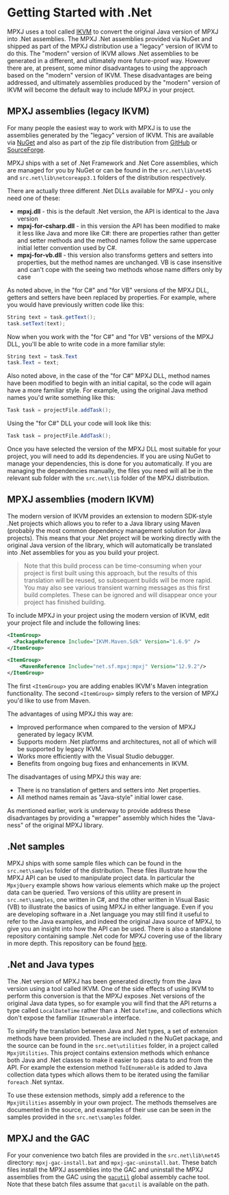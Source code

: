 # Getting Started with .Net
MPXJ uses a tool called [IKVM](https://github.com/ikvmnet/ikvm)
to convert the original Java version of MPXJ into .Net assemblies. The MPXJ .Net
assemblies provided via NuGet and shipped as part of the MPXJ distribution
use a "legacy" version of IKVM to do this. The "modern" version of IKVM
allows .Net assemblies to be generated in a different, and ultimately more
future-proof way. However there are, at present, some minor disadvantages to
using the approach based on the "modern" version of IKVM. These disadvantages
are being addressed, and ultimately assemblies produced by the "modern" version
of IKVM will become the default way to include MPXJ in your project.


## MPXJ assemblies (legacy IKVM)
For many people the easiest way to work with MPXJ is to use the assemblies
generated by the "legacy" version of IKVM. This are available via
[NuGet](http://www.nuget.org/packages?q=mpxj) and also as part of the zip file distribution from
[GitHub](https://www.github.com/joniles/mpxj/releases) or
[SourceForge](http://sourceforge.net/project/showfiles.php?group_id=70649).


MPXJ ships with a set of .Net Framework and .Net Core assemblies, which are
managed for you by NuGet or can be found in the `src.net\lib\net45` and
`src.net\lib\netcoreapp3.1` folders of the distribution respectively.

There are actually three different .Net DLLs available for MPXJ - you only need
one of these:

* **mpxj.dll** - this is the default .Net version, the API is
  identical to the Java version
* **mpxj-for-csharp.dll** - in this version the API has been modified to make
  it less like Java and more like C#: there are properties rather than getter
  and setter methods and the method names follow the same uppercase initial
  letter convention used by C#.
* **mpxj-for-vb.dll** - this version also transforms getters and setters into
  properties, but the method names are unchanged. VB is case insensitive and
  can't cope with the seeing two methods whose name differs only by case

As noted above, in the "for C#" and "for VB" versions of the MPXJ DLL, getters
and setters have been replaced by properties. For example, where you would have
previously written code like this:

```C#
String text = task.getText();
task.setText(text);
```

Now when you work with the "for C#" and "for VB" versions of the MPXJ DLL,
you'll be able to write code in a more familiar style:

```C#
String text = task.Text
task.Text = text;
```

Also noted above, in the case of the "for C#" MPXJ DLL, method names have been
modified to begin with an initial capital, so the code will again have a more
familiar style. For example, using the original Java method names you'd write
something like this:

```C#
Task task = projectFile.addTask();
```

Using the "for C#" DLL your code will look like this:

```C#
Task task = projectFile.AddTask();
```

Once you have selected the version of the MPXJ DLL most suitable for your
project, you will need to add its dependencies. If you are using NuGet to
manage your dependencies, this is done for you automatically. If you are
managing the dependencies manually, the files you need will all be in the
relevant sub folder with the `src.net\lib` folder of the MPXJ distribution.

## MPXJ assemblies (modern IKVM)
The modern version of IKVM provides an extension to modern SDK-style .Net
projects which allows you to refer to a Java library using Maven (probably the
most common dependency management solution for Java projects). This means that
your .Net project will be working directly with the original Java version of
the library, which will automatically be translated into .Net assemblies for
you as you build your project.

> Note that this build process can be time-consuming when your project is first
> built using this approach, but the results of this translation will be
> reused, so subsequent builds will be more rapid. You may also see various
> transient warning messages as this first build completes. These can be ignored
> and will disappear once your project has finished building.

To include MPXJ in your project using the modern version of IKVM, edit
your project file and include the following lines:

```xml
<ItemGroup>
  <PackageReference Include="IKVM.Maven.Sdk" Version="1.6.9" />
</ItemGroup>

<ItemGroup>
    <MavenReference Include="net.sf.mpxj:mpxj" Version="12.9.2"/>
</ItemGroup>
```

The first `<ItemGroup>` you are adding enables IKVM's Maven integration
functionality. The second `<ItemGroup>` simply refers to the version of MPXJ
you'd like to use from Maven.

The advantages of using MPXJ this way are:

* Improved performance when compared to the version of MPXJ generated by legacy IKVM.
* Supports modern .Net platforms and architectures, not all of which will be supported by legacy IKVM.
* Works more efficiently with the Visual Studio debugger.
* Benefits from ongoing bug fixes and enhancements in IKVM.

The disadvantages of using MPXJ this way are:

* There is no translation of getters and setters into .Net properties.
* All method names remain as "Java-style" initial lower case.

As mentioned earlier, work is underway to provide address these disadvantages
by providing a "wrapper" assembly which hides the "Java-ness" of the original
MPXJ library.

## .Net samples
MPXJ ships with some sample files which can be found in the `src.net\samples`
folder of the distribution. These files illustrate how the MPXJ API can be 
used to manipulate project data. In particular the `MpxjQuery` example
shows how various elements which make up the project data can be queried.
Two versions of this utility are present in `src.net\samples`, one written in C#,
and the other written in Visual Basic (VB) to illustrate the basics of using
MPXJ in either language. Even if you are developing software in a .Net
language you may still find it useful to refer to the Java examples, and
indeed the original Java source of MPXJ, to give you an insight into how the
API can be used. There is also a standalone repository containing sample .Net
code for MPXJ covering use of the library in more depth. This repository 
can be found [here](https://github.com/joniles/mpxj-dotnet-samples).

## .Net and Java types
The .Net version of MPXJ has been generated directly from the Java version using
a tool called IKVM. One of the side effects of using IKVM to perform this
conversion is that the MPXJ exposes .Net versions of the original Java data
types, so for example you will find that the API returns a type called
`LocalDateTime` rather than a .Net `DateTime`, and collections which don't
expose the familiar `IEnumerable` interface.

To simplify the translation between Java and .Net types, a set of extension
methods have been provided. These are included n the NuGet package, and the
source can be found in the `src.net\utilities` folder, in a project called
`MpxjUtilities`. This project contains extension methods which enhance both
Java and .Net classes to make it easier to pass data to and from the API. For
example the extension method `ToIEnumerable` is added to Java collection data
types which allows them to be iterated using the familiar `foreach` .Net
syntax.

To use these extension methods, simply add a reference to the `MpxjUtilities`
assembly in your own project. The methods themselves are documented in the
source, and examples of their use can be seen in the samples provided in the
`src.net\samples` folder.

## MPXJ and the GAC

For your convenience two batch files are provided in the `src.net\lib\net45`
directory: `mpxj-gac-install.bat` and `mpxj-gac-uninstall.bat`. These batch
files install the MPXJ assemblies into the GAC and uninstall the MPXJ
assemblies from the GAC using the
[`gacutil`](http://msdn.microsoft.com/en-us/library/ex0ss12c(v=vs.110)) global
assembly cache tool. Note that these batch files assume that `gacutil` is
available on the path.
